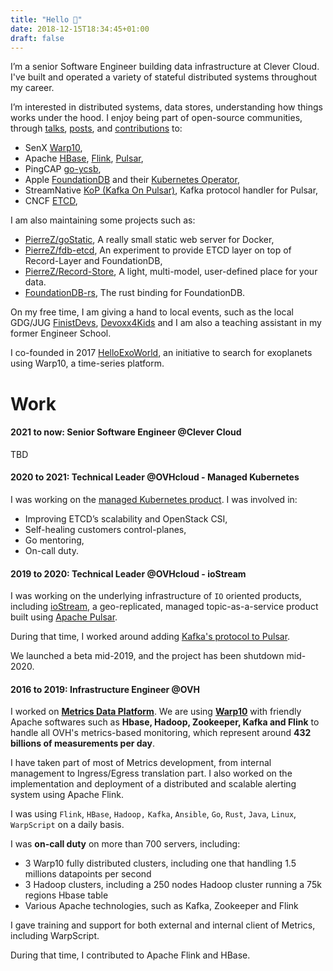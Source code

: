 ```yaml
---
title: "Hello 👋"
date: 2018-12-15T18:34:45+01:00
draft: false
---
```


I’m a senior Software Engineer building data infrastructure at Clever Cloud. I've built and operated a variety of stateful distributed systems throughout my career.

I’m interested in distributed systems, data stores, understanding how things works under the hood. I enjoy being part of open-source communities, through [talks](/talks), [posts](/posts), and [contributions](https://github.com/PierreZ/) to:

* SenX [Warp10](https://github.com/senx/warp10-platform/commits?author=PierreZ),
* Apache [HBase](https://github.com/apache/hbase/commits/master?author=PierreZ), [Flink](https://github.com/apache/flink/commits/master?author=PierreZ), [Pulsar](https://github.com/apache/pulsar/commits/master?author=PierreZ),
* PingCAP [go-ycsb](https://github.com/pingcap/go-ycsb/commits/master?author=PierreZ),
* Apple [FoundationDB](https://github.com/apple/foundationdb/commits/master?author=PierreZ) and their [Kubernetes Operator](https://github.com/FoundationDB/fdb-kubernetes-operator/commits/master?author=PierreZ),
* StreamNative [KoP (Kafka On Pulsar)](https://github.com/streamnative/kop/commits/master?author=PierreZ), Kafka protocol handler for Pulsar,
* CNCF [ETCD](https://github.com/etcd-io/etcd/commits/master?author=PierreZ),

I am also maintaining some projects such as:

* [PierreZ/goStatic](https://github.com/PierreZ/goStatic), A really small static web server for Docker,
* [PierreZ/fdb-etcd](https://github.com/PierreZ/fdb-etcd), An experiment to provide ETCD layer on top of Record-Layer and FoundationDB,
* [PierreZ/Record-Store](https://pierrez.github.io/record-store/), A light, multi-model, user-defined place for your data.
* [FoundationDB-rs](https://github.com/foundationdb-rs/foundationdb-rs), The rust binding for FoundationDB.

On my free time, I am giving a hand to local events, such as the local GDG/JUG [FinistDevs](https://finistdevs.org/), [Devoxx4Kids](https://twitter.com/devoxx4kidsbes) and I am also a teaching assistant in my former Engineer School.

I co-founded in 2017 [HelloExoWorld](https://helloexo.world/), an initiative to search for exoplanets using Warp10, a time-series platform.

# Work
#### 2021 to now: Senior Software Engineer @Clever Cloud

TBD

#### 2020 to 2021: Technical Leader @OVHcloud - Managed Kubernetes

I was working on the [managed Kubernetes product](https://www.ovhcloud.com/en-gb/public-cloud/kubernetes/). I was involved in:

* Improving ETCD’s scalability and OpenStack CSI,
* Self-healing customers control-planes,
* Go mentoring,
* On-call duty.

#### 2019 to 2020: Technical Leader @OVHcloud - ioStream

I was working on the underlying infrastructure of `IO` oriented products, including [ioStream](https://labs.ovh.com/iostream), a geo-replicated, managed topic-as-a-service product built using [Apache Pulsar](https://pulsar.apache.org).

During that time, I worked around adding [Kafka's protocol to Pulsar](/posts/announcing-kop/).

We launched a beta mid-2019, and the project has been shutdown mid-2020.

#### 2016 to 2019: Infrastructure Engineer @OVH

I worked on **[Metrics Data Platform](https://www.ovh.com/fr/data-platforms/metrics/)**. We are using **[Warp10](http://www.warp10.io/)** with friendly Apache softwares such as **Hbase, Hadoop, Zookeeper, Kafka and Flink** to handle all OVH's metrics-based monitoring, which represent around **432 billions of measurements per day**.

I have taken part of most of Metrics development, from internal management to Ingress/Egress translation part. I also worked on the implementation and deployment of a distributed and scalable alerting system using Apache Flink.

I was using `Flink`, `HBase`, `Hadoop,` `Kafka`, `Ansible`, `Go`, `Rust`, `Java`, `Linux`, `WarpScript` on a daily basis.

I was **on-call duty** on more than 700 servers, including:

* 3 Warp10 fully distributed clusters, including one that handling 1.5 millions datapoints per second
* 3 Hadoop clusters, including a 250 nodes Hadoop cluster running a 75k regions Hbase table
* Various Apache technologies, such as Kafka, Zookeeper and Flink

I gave training and support for both external and internal client of Metrics, including WarpScript.

During that time, I contributed to Apache Flink and HBase.